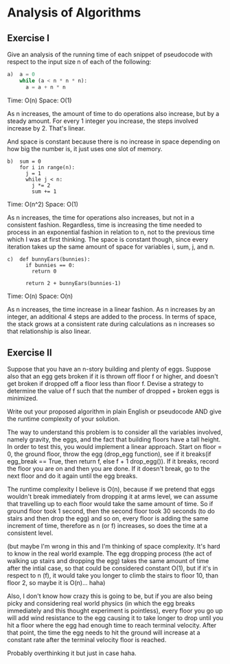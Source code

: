 # Analysis of Algorithms

## Exercise I

Give an analysis of the running time of each snippet of
pseudocode with respect to the input size n of each of the following:

```python
a)  a = 0
    while (a < n * n * n):
      a = a + n * n
```
Time: O(n)
Space: O(1)

As n increases, the amount of time to do operations also increase, but by a steady amount. For every 1 integer you increase, the steps involved increase by 2. That's linear.

And space is constant because there is no increase in space depending on how big the number is, it just uses one slot of memory.

```
b)  sum = 0
    for i in range(n):
      j = 1
      while j < n:
        j *= 2
        sum += 1
```
Time: O(n^2)
Space: O(1)

As n increases, the time for operations also increases, but not in a consistent fashion. Regardless, time is increasing the time needed to process in an exponential fashion in relation to n, not to the previous time which I was at first thinking. The space is constant though, since every iteration takes up the same amount of space for variables i, sum, j, and n.


```
c)  def bunnyEars(bunnies):
      if bunnies == 0:
        return 0

      return 2 + bunnyEars(bunnies-1)
```
Time: O(n)
Space: O(n)

As n increases, the time increase in a linear fashion. As n increases by an integer, an additional 4 steps are added to the process. In terms of space, the stack grows at a consistent rate during calculations as n increases so that relationship is also linear.

## Exercise II

Suppose that you have an n-story building and plenty of eggs. Suppose also that an egg gets broken if it is thrown off floor f or higher, and doesn't get broken if dropped off a floor less than floor f. Devise a strategy to determine the value of f such that the number of dropped + broken eggs is minimized.

Write out your proposed algorithm in plain English or pseudocode AND give the runtime complexity of your solution.



The way to understand this problem is to consider all the variables involved, namely gravity, the eggs, and the fact that building floors have a tall height. In order to test this, you would implement a linear approach. Start on floor = 0, the ground floor, throw the egg (drop_egg function), see if it breaks(if egg_break == True, then return f, else f + 1 drop_egg()). If it breaks, record the floor you are on and then you are done. If it doesn't break, go to the next floor and do it again until the egg breaks.

The runtime complexity I believe is O(n), because if we pretend that eggs wouldn't break immediately from dropping it at arms level, we can assume that travelling up to each floor would take the same amount of time. So if ground floor took 1 second, then the second floor took 30 seconds (to do stairs and then drop the egg) and so on, every floor is adding the same increment of time, therefore as n (or f) increases, so does the time at a consistent level.

(but maybe I'm wrong in this and I'm thinking of space complexity. It's hard to know in the real world example. The egg dropping process (the act of walking up stairs and dropping the egg) takes the same amount of time after the intial case, so that could be considered constant O(1), but if it's in respect to n (f), it would take you longer to climb the stairs to floor 10, than floor 2, so maybe it is O(n)... haha) 

Also, I don't know how crazy this is going to be, but if you are also being picky and considering real world physics (in which the egg breaks immediately and this thought experiment is pointless), every floor you go up will add wind resistance to the egg causing it to take longer to drop until you hit a floor where the egg had enough time to reach terminal velocity. After that point, the time the egg needs to hit the ground will increase at a constant rate after the terminal velocity floor is reached.

Probably overthinking it but just in case haha.
